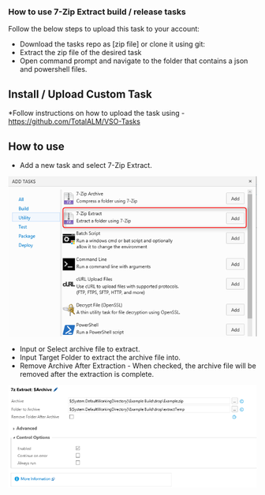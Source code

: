 ### How to use **7-Zip Extract** build / release tasks

Follow the below steps to upload this task to your account:

* Download the tasks repo as [zip file] or clone it using git:
* Extract the zip file of the desired task
* Open command prompt and navigate to the folder that contains a json and powershell files.

## Install / Upload Custom Task

*Follow instructions on how to upload the task using - https://github.com/TotalALM/VSO-Tasks

## How to use

* Add a new task and select 7-Zip Extract.

![tfs-cli](docs/SelectTask.png "Build Task")

* Input or Select archive file to extract.
* Input Target Folder to extract the archive file into.
* Remove Archive After Extraction - When checked, the archive file will be removed after the extraction is complete.

![tfs-cli](docs/Values.png "Options")

